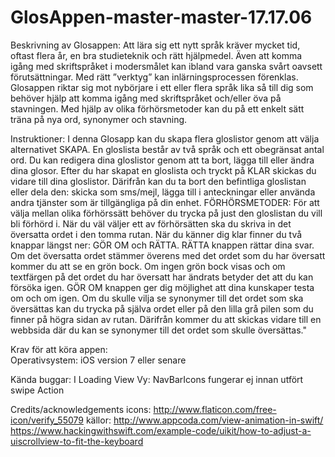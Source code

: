 # GlosAppen-master-master-17.17.06

Beskrivning av Glosappen:
Att lära sig ett nytt språk kräver mycket tid, oftast flera år, en bra studieteknik och rätt hjälpmedel. Även att komma igång med skriftspråket i modersmålet kan ibland vara ganska svårt oavsett förutsättningar. Med rätt ”verktyg” kan inlärningsprocessen förenklas. Glosappen riktar sig mot nybörjare i ett eller flera språk lika så till dig som behöver hjälp att komma igång med skriftspråket och/eller öva på stavningen. Med hjälp av olika förhörsmetoder kan du på ett enkelt sätt träna på nya ord, synonymer och stavning.

Instruktioner:
I denna Glosapp kan du skapa flera gloslistor genom att välja alternativet SKAPA.
En gloslista består av två språk och ett obegränsat antal ord. Du kan redigera dina gloslistor genom att ta bort, lägga till eller ändra dina glosor. Efter du har skapat en gloslista och tryckt på KLAR skickas du vidare till dina gloslistor. Därifrån kan du ta bort den befintliga gloslistan eller dela den: skicka som sms/mejl, lägga till i anteckningar eller använda andra tjänster som är tillgängliga på din enhet. 
FÖRHÖRSMETODER: För att välja mellan olika förhörssätt behöver du trycka på just den gloslistan du vill bli förhörd i. När du väl väljer ett av förhörsätten ska du skriva in det översatta ordet i den tomma rutan. När du känner dig klar finner du två knappar längst ner: GÖR OM och RÄTTA. 
RÄTTA knappen rättar dina svar. Om det översatta ordet stämmer överens med det ordet som du har översatt kommer du att se en grön bock. Om ingen grön bock visas och om textfärgen på det ordet du har översatt har ändrats betyder det att du kan försöka igen.
GÖR OM knappen ger dig möjlighet att dina kunskaper testa om och om igen. Om du skulle vilja se synonymer till det ordet som ska översättas kan du trycka på själva ordet eller på den lilla grå pilen som du finner på högra sidan av rutan. Därifrån kommer du att skickas vidare till en webbsida där du kan se synonymer till det ordet som skulle översättas."

	
Krav för att köra appen:	
   Operativsystem: iOS version 7 eller senare
   
Kända buggar:
I Loading View Vy: NavBarIcons fungerar ej innan utfört swipe Action

Credits/acknowledgements
    icons: 
    http://www.flaticon.com/free-icon/verify_55079
    källor:
    http://www.appcoda.com/view-animation-in-swift/ 
    https://www.hackingwithswift.com/example-code/uikit/how-to-adjust-a-uiscrollview-to-fit-the-keyboard

